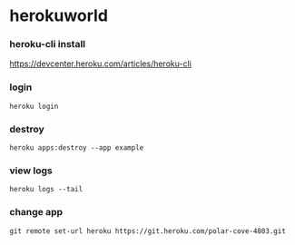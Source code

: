 # herokuworld

### heroku-cli install
https://devcenter.heroku.com/articles/heroku-cli

### login 
``` 
heroku login 
``` 




### destroy
``` 
heroku apps:destroy --app example  
```
### view logs
``` 
heroku logs --tail
```

### change app
``` 
git remote set-url heroku https://git.heroku.com/polar-cove-4803.git      
``` 

